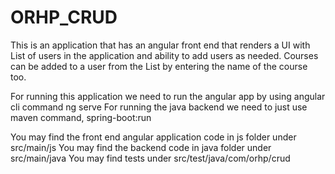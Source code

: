 # ORHP_CRUD
This is an application that has an angular front end that renders a UI with List of users in the application and ability to add users as needed.
Courses can be added to a user from the List by entering the name of the course too. 

For running this application we need to run the angular app by using angular cli command ng serve 
For running the java backend we need to just use maven command, spring-boot:run 

You may find the front end angular application code in js folder under src/main/js
You may find the backend code in java folder under src/main/java
You may find tests under src/test/java/com/orhp/crud
